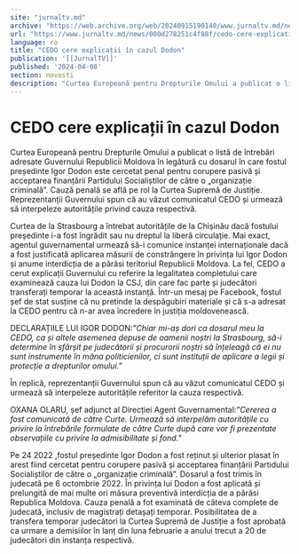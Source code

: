 ```yaml
---
site: "jurnaltv.md"
archive: "https://web.archive.org/web/20240915190140/www.jurnaltv.md/news/000d278251c4f88f/cedo-cere-explicatii-in-cazul-dodon.html"
url: "https://www.jurnaltv.md/news/000d278251c4f88f/cedo-cere-explicatii-in-cazul-dodon.html"
language: ro
title: "CEDO cere explicații în cazul Dodon"
publication: '[[JurnalTV]]'
published: '2024-04-08'
section: novosti
description: "Curtea Europeană pentru Drepturile Omului a publicat o listă de întrebări adresate Guvernului Republicii Moldova în legătură cu dosarul în care fostul președinte Igor Dodon este cercetat penal pentru corupere pasivă și acceptarea finanțării Partidului Socialiștilor de către o „organizație criminală”. Cauză penală se află pe rol la Curtea Supremă de Justiție. Reprezentanții Guvernului spun că au văzut comunicatul CEDO și urmează să interpeleze autoritățile privind cauza respectivă."
---
```


# CEDO cere explicații în cazul Dodon

Curtea Europeană pentru Drepturile Omului a publicat o listă de întrebări adresate Guvernului Republicii Moldova în legătură cu dosarul în care fostul președinte Igor Dodon este cercetat penal pentru corupere pasivă și acceptarea finanțării Partidului Socialiștilor de către o „organizație criminală”. Cauză penală se află pe rol la Curtea Supremă de Justiție. Reprezentanții Guvernului spun că au văzut comunicatul CEDO și urmează să interpeleze autoritățile privind cauza respectivă.

Curtea de la Strasbourg a întrebat autoritățile de la Chișinău dacă fostului președinte i-a fost îngrădit sau nu dreptul la liberă circulație. Mai exact, agentul guvernamental urmează să-i comunice instanței internaționale dacă a fost justificată aplicarea măsurii de constrângere în privința lui Igor Dodon și anume interdicția de a părăsi teritoriul Republicii Moldova. La fel, CEDO a cerut explicații Guvernului cu referire la legalitatea completului care examinează cauza lui Dodon la CSJ, din care fac parte și judecători transferați temporar la această instanță. Într-un mesaj pe Facebook, fostul șef de stat susține că nu pretinde la despăgubiri materiale și că s-a adresat la CEDO pentru că n-ar avea încredere în justiția moldovenească.

DECLARAȚIILE LUI IGOR DODON:*"Chiar mi-aș dori ca dosarul meu la CEDO, ca și altele asemenea depuse de oamenii noștri la Strasbourg, să-i determine în sfârșit pe judecătorii și procurorii noștri să înțeleagă că ei nu sunt instrumente în mâna politicienilor, ci sunt instituții de aplicare a legii și protecție a drepturilor omului."*

În replică, reprezentanții Guvernului spun că au văzut comunicatul CEDO și urmează să interpeleze autoritățile referitor la cauza respectivă.

OXANA OLARU, șef adjunct al Direcției Agent Guvernamental:*"Cererea a fost comunicată de către Curte. Urmează să interpelăm autoritățile cu privire la întrebările formulate de către Curte după care vor fi prezentate observațiile cu privire la admisibilitate și fond."*

Pe 24 2022 ,fostul președinte Igor Dodon a fost reținut și ulterior plasat în arest fiind cercetat pentru corupere pasivă și acceptarea finanțării Partidului Socialiștilor de către o „organizație criminală”. Dosarul a fost trimis în judecată pe 6 octombrie 2022. În privința lui Dodon a fost aplicată și prelungită de mai multe ori măsura preventivă interdicția de a părăsi Republica Moldova. Cauza penală a fot examinată de câteva complete de judecată, inclusiv de magistrați detașați temporar. Posibilitatea de a transfera temporar judecători la Curtea Supremă de Justiție a fost aprobată ca urmare a demisiilor în lanț din luna februarie a anului trecut a 20 de judecători din instanța respectivă.